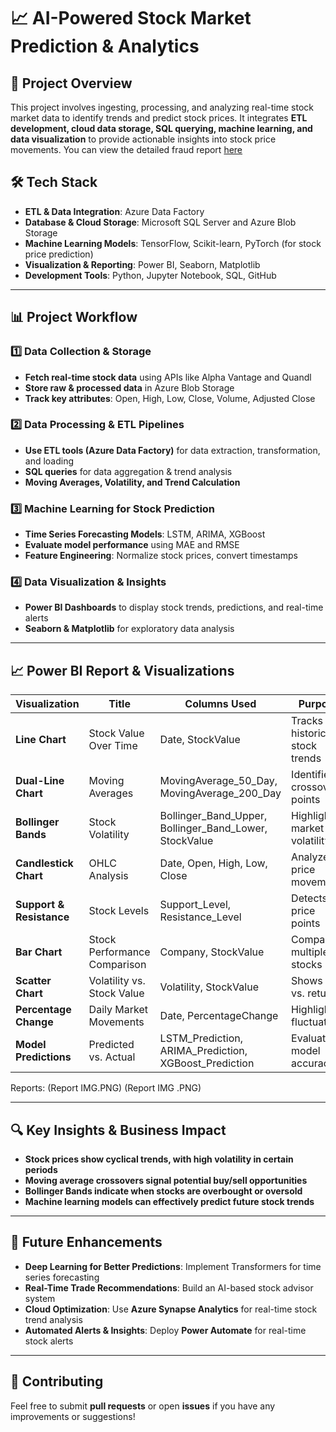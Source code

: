 # 📈 AI-Powered Stock Market Prediction & Analytics

## 🚀 Project Overview
This project involves ingesting, processing, and analyzing real-time stock market data to identify trends and predict stock prices. It integrates **ETL development, cloud data storage, SQL querying, machine learning, and data visualization** to provide actionable insights into stock price movements.
You can view the detailed fraud report [here](AI-Powered%20Stock%20Market%20Prediction%20%26%20Analytics%20Project%20Report.pdf)
## 🛠️ Tech Stack
- **ETL & Data Integration**: Azure Data Factory
- **Database & Cloud Storage**: Microsoft SQL Server and Azure Blob Storage
- **Machine Learning Models**: TensorFlow, Scikit-learn, PyTorch (for stock price prediction)  
- **Visualization & Reporting**: Power BI, Seaborn, Matplotlib  
- **Development Tools**: Python, Jupyter Notebook, SQL, GitHub  

---

## 📊 Project Workflow
### **1️⃣ Data Collection & Storage**
- **Fetch real-time stock data** using APIs like Alpha Vantage and Quandl  
- **Store raw & processed data** in Azure Blob Storage
- **Track key attributes**: Open, High, Low, Close, Volume, Adjusted Close  

### **2️⃣ Data Processing & ETL Pipelines**
- **Use ETL tools (Azure Data Factory)** for data extraction, transformation, and loading  
- **SQL queries** for data aggregation & trend analysis  
- **Moving Averages, Volatility, and Trend Calculation**  

### **3️⃣ Machine Learning for Stock Prediction**
- **Time Series Forecasting Models**: LSTM, ARIMA, XGBoost  
- **Evaluate model performance** using MAE and RMSE  
- **Feature Engineering**: Normalize stock prices, convert timestamps  

### **4️⃣ Data Visualization & Insights**
- **Power BI Dashboards** to display stock trends, predictions, and real-time alerts  
- **Seaborn & Matplotlib** for exploratory data analysis  
---

## 📈 Power BI Report & Visualizations
| Visualization | Title | Columns Used | Purpose |
|--------------|--------------------|-----------------------------------|--------------------------------------|
| **Line Chart** | Stock Value Over Time | Date, StockValue | Tracks historical stock trends |
| **Dual-Line Chart** | Moving Averages | MovingAverage_50_Day, MovingAverage_200_Day | Identifies crossover points |
| **Bollinger Bands** | Stock Volatility | Bollinger_Band_Upper, Bollinger_Band_Lower, StockValue | Highlights market volatility |
| **Candlestick Chart** | OHLC Analysis | Date, Open, High, Low, Close | Analyzes price movements |
| **Support & Resistance** | Stock Levels | Support_Level, Resistance_Level | Detects key price points |
| **Bar Chart** | Stock Performance Comparison | Company, StockValue | Compares multiple stocks |
| **Scatter Chart** | Volatility vs. Stock Value | Volatility, StockValue | Shows risk vs. return |
| **Percentage Change** | Daily Market Movements | Date, PercentageChange | Highlights fluctuations |
| **Model Predictions** | Predicted vs. Actual | LSTM_Prediction, ARIMA_Prediction, XGBoost_Prediction | Evaluates model accuracy |

Reports:
(Report IMG.PNG)
(Report IMG .PNG)

---

## 🔍 Key Insights & Business Impact
- **Stock prices show cyclical trends, with high volatility in certain periods**  
- **Moving average crossovers signal potential buy/sell opportunities**  
- **Bollinger Bands indicate when stocks are overbought or oversold**  
- **Machine learning models can effectively predict future stock trends**  

---

## 🔮 Future Enhancements
- **Deep Learning for Better Predictions**: Implement Transformers for time series forecasting  
- **Real-Time Trade Recommendations**: Build an AI-based stock advisor system  
- **Cloud Optimization**: Use **Azure Synapse Analytics** for real-time stock trend analysis  
- **Automated Alerts & Insights**: Deploy **Power Automate** for real-time stock alerts  

---

## 🤝 Contributing
Feel free to submit **pull requests** or open **issues** if you have any improvements or suggestions!
